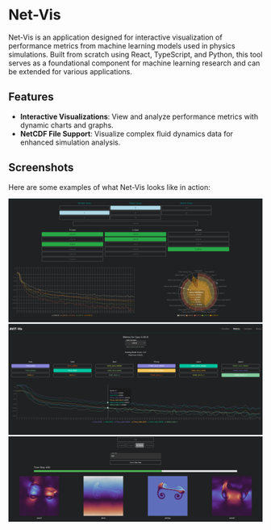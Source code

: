 # Net-Vis

Net-Vis is an application designed for interactive visualization of performance metrics from machine learning models used in physics simulations. Built from scratch using React, TypeScript, and Python, this tool serves as a foundational component for machine learning research and can be extended for various applications.

## Features

- **Interactive Visualizations**: View and analyze performance metrics with dynamic charts and graphs.
- **NetCDF File Support**: Visualize complex fluid dynamics data for enhanced simulation analysis.

## Screenshots

Here are some examples of what Net-Vis looks like in action:

<img width=600 src="./imgs/demo1.png" alt="Demo 1">
<img width=600 src="./imgs/demo2.png" alt="Demo 2">
<img width=600 src="./imgs/demo3.png" alt="Demo 3">
